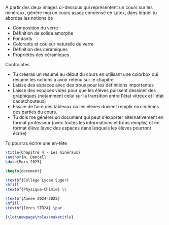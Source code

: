 A partir des deux images ci-dessous qui représentent un cours sur les minéraux, génère moi un cours assez condensé en Latex, dans lequel tu abordes les notions de 

- Composition du verre
- Définition de solide amorphe
- Fondants
- Colorants et couleur naturelle du verre
- Définition des céramiques
- Propriétés des céramiques


Contraintes
- Tu créeras un résumé au début du cours en utilisant une colorbox qui résume les notions à avoir retenu sur le chapitre
- Laisse des espaces avec des trous pour les définitions importantes
- Laisse des espaces vides pour que les élèves puissent dessiner des graphiques (notamment celui sur la transition entre l'état vitreux et l'état caoutchouteux)
- Essaie de faire des tableaux où les élèves doivent remplir eux-mêmes des parties du cours. 
- Tu dois me générer un document qui peut s'exporter alternativement en format professeur (avec toutes les informations et trous remplis) et en format élève (avec des espaces dans lesquels les élèves pourront écrire)


Tu pourras écrire une en-tête

```latex
\title{Chapitre 4 - Les minéraux}
\author{N. Bancel}
\date{Mars 2025}

\begin{document}

\textbf{Collège Lycée Suger}
\hfill
\textbf{Physique-Chimie} \\

\textbf{Année 2024-2025}
\hfill
\textbf{1ères STD2A} \par

{\let\newpage\relax\maketitle}
```
